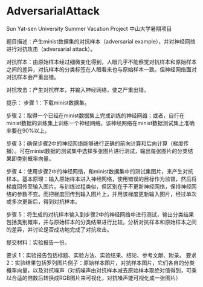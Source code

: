 # AdversarialAttack
Sun Yat-sen University Summer Vacation Project
中山大学暑期项目

题目描述：产生minist数据集的对抗样本（adversarial example），并对神经网络进行对抗攻击（adversarial attack）。

对抗样本：由原始样本经过细微变化得到，人眼几乎不能察觉对抗样本和原始样本之间的差异，对抗样本的分类标签在人眼看来也与原始样本一致。但神经网络面对对抗样本会严重出错。

对抗攻击：产生对抗样本，并输入神经网络，使之严重出错。

提示：
步骤 1：下载minist数据集。

步骤 2：取得一个已经在minist数据集上完成训练的神经网络；或者，自行在minist数据的训练集上训练一个神经网络。该神经网络在minist数据测试集上准确率要在90%以上。

步骤 3：确保步骤2中的神经网络能够进行正确的前向计算和后向计算（梯度传播）。可在minist数据的测试集中选择多张图片进行测试，输出每张图片的分类结果即类别概率向量。

步骤 4：使用步骤2中的神经网络，和minist数据集中的测试集图片，来产生对抗样本。基本原理：输入原始样本进入神经网络，使用错误的目标作为监督，然后将梯度回传至输入图片。与训练过程类似，但区别在于不更新神经网络，保持神经网络的参数不变。而把梯度回传到输入图片上，并用该梯度更新输入图片，经过单次或多次更新后，得到对抗样本。

步骤 5：将生成的对抗样本输入到步骤2中的神经网络中进行测试，输出分类结果包括类别概率，并与原始样本的分类结果进行比较。分析对抗样本和原始样本之间的差异，并讨论是否成功地完成了对抗攻击。

提交材料：实验报告一份。

要求 1：实验报告包括标题、实验方法、实验结果、结论、参考文献、附录。
要求 2：实验结果包括罗列图片例子：原始样本图片，对抗样本图片，它们各自的分类概率向量，以及对抗噪声（对抗噪声由对抗样本减去原始样本取绝对值得到，可乘以合适的倍数后转换成RGB图片来可视化，对抗噪声能可视化成一张图片）
